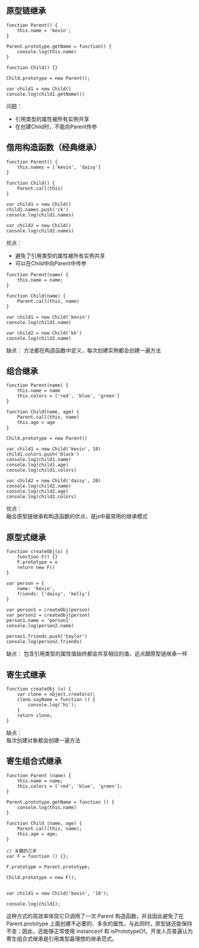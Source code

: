 ## 原型链继承

```
function Parent() {
    this.name = 'kevin';
}

Parent.prototype.getName = function() {
    console.log(this.name)
}

function Child() {}

Child.prototype = new Parent();

var child1 = new Child()
console.log(child1.getName())

```
问题：
- 引用类型的属性被所有实例共享
- 在创建Child时，不能向Parent传参
## 借用构造函数（经典继承）

```
function Parent() {
    this.names = ['kevin', 'daisy']
}

function Child() {
    Parent.call(this)
}

var child1 = new Child()
child1.names.push('ck')
console.log(child1.names)

var child2 = new Child()
console.log(child2.names)
```
优点：
- 避免了引用类型的属性被所有实例共享
- 可以在Child中向Parent中传参

```
function Parent(name) {
    this.name = name;
}

function Child(name) {
    Parent.call(this, name)
}

var child1 = new Child('kevin')
console.log(child1.name)

var child2 = new Child('kk')
console.log(child2.name)
```
缺点：
方法都在构造函数中定义，每次创建实例都会创建一遍方法
## 组合继承

```
function Parent(name) {
    this.name = name
    this.colors = ['red', 'blue', 'green']
}

function Child(name, age) {
    Parent.call(this, name)
    this.age = age
}

Child.prototype = new Parent()

var child1 = new Child('kevin', 18)
child1.colors.push('black')
console.log(child1.name)
console.log(child1.age)
console.log(child1.colors)

var child2 = new Child('daisy', 20)
console.log(child2.name)
console.log(child2.age)
console.log(child2.colors)
```
优点：  
融合原型链继承和构造函数的优点，是js中最常用的继承模式
## 原型式继承

```
function createObj(o) {
    function F() {}
    F.prototype = o
    return new F()
}

var person = {
    name: 'kevin',
    friends: ['daisy', 'kelly']
}

var person1 = createObj(person)
var person2 = createObj(person)
person1.name = 'person1'
console.log(person2.name)

person1.friends.push('taylor')
console.log(person2.friends)
```
缺点：
包含引用类型的属性值始终都会共享相应的值，这点跟原型链继承一样
## 寄生式继承

```
function createObj (o) {
    var clone = object.create(o);
    clone.sayName = function () {
        console.log('hi');
    }
    return clone;
}
```
缺点：  
每次创建对象都会创建一遍方法
## 寄生组合式继承

```
function Parent (name) {
    this.name = name;
    this.colors = ['red', 'blue', 'green'];
}

Parent.prototype.getName = function () {
    console.log(this.name)
}

function Child (name, age) {
    Parent.call(this, name);
    this.age = age;
}

// 关键的三步
var F = function () {};

F.prototype = Parent.prototype;

Child.prototype = new F();


var child1 = new Child('kevin', '18');

console.log(child1);
```
这种方式的高效率体现它只调用了一次 Parent 构造函数，并且因此避免了在 Parent.prototype 上面创建不必要的、多余的属性。与此同时，原型链还能保持不变；因此，还能够正常使用 instanceof 和 isPrototypeOf。开发人员普遍认为寄生组合式继承是引用类型最理想的继承范式。